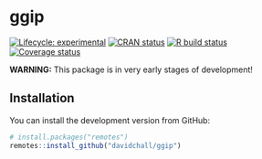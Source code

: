
<!-- README.md is generated from README.Rmd. Please edit that file -->

# ggip

<!-- badges: start -->

[![Lifecycle:
experimental](https://img.shields.io/badge/lifecycle-experimental-orange.svg)](https://www.tidyverse.org/lifecycle/#experimental)
[![CRAN
status](https://www.r-pkg.org/badges/version/ggip)](https://CRAN.R-project.org/package=ggip)
[![R build
status](https://github.com/davidchall/ggip/workflows/R-CMD-check/badge.svg)](https://github.com/davidchall/ggip/actions)
[![Coverage
status](https://codecov.io/gh/davidchall/ggip/branch/master/graph/badge.svg)](https://codecov.io/gh/davidchall/ggip?branch=master)
<!-- badges: end -->

**WARNING:** This package is in very early stages of development\!

## Installation

You can install the development version from GitHub:

``` r
# install.packages("remotes")
remotes::install_github("davidchall/ggip")
```
